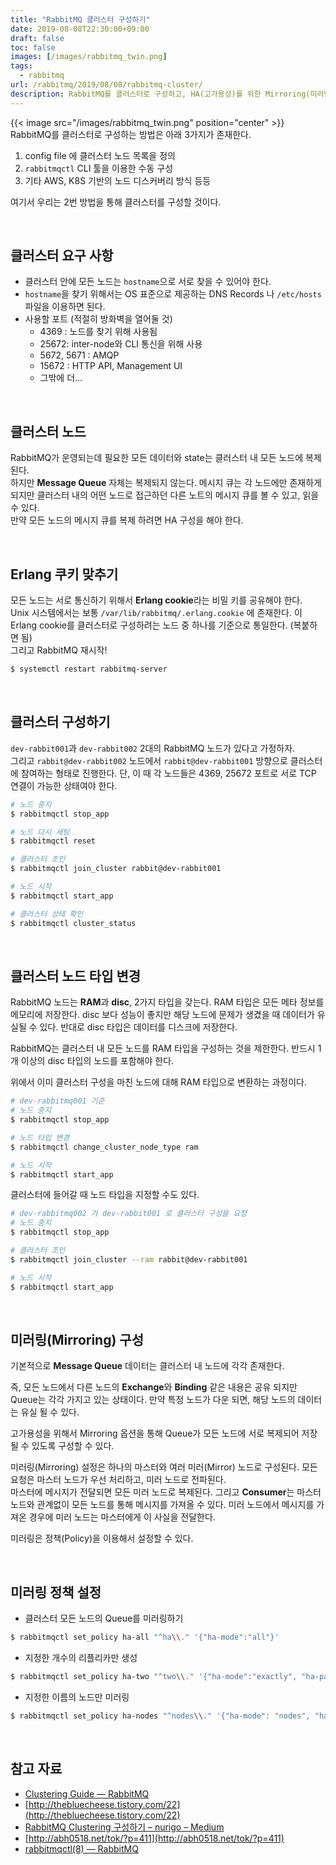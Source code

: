 ```yaml
---
title: "RabbitMQ 클러스터 구성하기"
date: 2019-08-08T22:30:00+09:00
draft: false
toc: false
images: [/images/rabbitmq_twin.png]
tags:
  - rabbitmq
url: /rabbitmq/2019/08/08/rabbitmq-cluster/
description: RabbitMQ를 클러스터로 구성하고, HA(고가용성)를 위한 Mirroring(미러링) 설정하는 방법을 설명 합니다.
---
```


{{< image src="/images/rabbitmq_twin.png" position="center" >}}
<br/>
RabbitMQ를 클러스터로 구성하는 방법은 아래 3가지가 존재한다.

1. config file 에 클러스터 노드 목록을 정의
2. `rabbitmqctl` CLI 툴을 이용한 수동 구성
3. 기타 AWS, K8S 기반의 노드 디스커버리 방식 등등

여기서 우리는 2번 방법을 통해 클러스터를 구성할 것이다.

<br/>

## 클러스터 요구 사항

- 클러스터 안에 모든 노드는 `hostname`으로 서로 찾을 수 있어야 한다.
- `hostname`을 찾기 위해서는 OS 표준으로 제공하는 DNS Records 나 `/etc/hosts` 파일을 이용하면 된다.
- 사용할 포트 (적절히 방화벽을 열어둘 것)
    - 4369 : 노드를 찾기 위해 사용됨
    - 25672: inter-node와 CLI 통신을 위해 사용
    - 5672, 5671 : AMQP
    - 15672 : HTTP API, Management UI
    - 그밖에 더...

<br/>

## 클러스터 노드
RabbitMQ가 운영되는데 필요한 모든 데이터와 state는 클러스터 내 모든 노드에 복제된다.  
하지만 **Message Queue** 자체는 복제되지 않는다. 메시지 큐는 각 노드에만 존재하게 되지만 클러스터 내의 어떤 노드로 접근하던 다른 노트의 메시지 큐를 볼 수 있고, 읽을 수 있다.  
만약 모든 노드의 메시지 큐를 복제 하려면 HA 구성을 해야 한다.

<br/>

## Erlang 쿠키 맞추기

모든 노드는 서로 통신하기 위해서 **Erlang cookie**라는 비밀 키를 공유해야 한다.  
Unix 시스템에서는 보통 `/var/lib/rabbitmq/.erlang.cookie` 에 존재한다. 이 Erlang cookie를 클러스터로 구성하려는 노드 중 하나를 기준으로 통일한다. (복붙하면 됨)  
그리고 RabbitMQ 재시작!
```bash
$ systemctl restart rabbitmq-server
```

<br/>

## 클러스터 구성하기

`dev-rabbit001`과 `dev-rabbit002` 2대의 RabbitMQ 노드가 있다고 가정하자.   
그리고 `rabbit@dev-rabbit002` 노드에서 `rabbit@dev-rabbit001` 방향으로 클러스터에 참여하는 형태로 진행한다.
단, 이 때 각 노드들은 4369, 25672 포트로 서로 TCP 연결이 가능한 상태여야 한다.
```bash
# 노드 중지
$ rabbitmqctl stop_app

# 노드 다시 세팅
$ rabbitmqctl reset

# 클러스터 조인
$ rabbitmqctl join_cluster rabbit@dev-rabbit001

# 노드 시작
$ rabbitmqctl start_app

# 클러스터 상태 확인
$ rabbitmqctl cluster_status
```

<br/>

## 클러스터 노드 타입 변경

RabbitMQ 노드는 **RAM**과 **disc**, 2가지 타입을 갖는다.
RAM 타입은 모든 메타 정보를 메모리에 저장한다. disc 보다 성능이 좋지만 해당 노드에 문제가 생겼을 때 데이터가 유실될 수 있다. 
반대로 disc 타입은 데이터를 디스크에 저장한다.

RabbitMQ는 클러스터 내 모든 노드를 RAM 타입을 구성하는 것을 제한한다. 반드시 1개 이상의 disc 타입의 노드를 포함해야 한다.

위에서 이미 클러스터 구성을 마친 노드에 대해 RAM 타입으로 변환하는 과정이다.
```bash
# dev-rabbitmq001 기준
# 노드 중지
$ rabbitmqctl stop_app

# 노드 타입 변경
$ rabbitmqctl change_cluster_node_type ram

# 노드 시작
$ rabbitmqctl start_app
```

클러스터에 들어갈 때 노드 타입을 지정할 수도 있다.
```bash
# dev-rabbitmq002 가 dev-rabbit001 로 클러스터 구성을 요청
# 노드 중지
$ rabbitmqctl stop_app

# 클러스터 조인
$ rabbitmqctl join_cluster --ram rabbit@dev-rabbit001

# 노드 시작
$ rabbitmqctl start_app
```

<br/>

## 미러링(Mirroring) 구성

기본적으로 **Message Queue** 데이터는 클러스터 내 노드에 각각 존재한다. 

즉, 모든 노드에서 다른 노드의 **Exchange**와 **Binding** 같은 내용은 공유 되지만 Queue는 각각 가지고 있는 상태이다. 만약 특정 노드가 다운 되면, 해당 노드의 데이터는 유실 될 수 있다.

고가용성을 위해서 Mirroring 옵션을 통해 Queue가 모든 노드에 서로 복제되어 저장될 수 있도록 구성할 수 있다. 

미러링(Mirroring) 설정은 하나의 마스터와 여러 미러(Mirror) 노드로 구성된다. 모든 요청은 마스터 노드가 우선 처리하고, 미러 노드로 전파된다.  
마스터에 메시지가 전달되면 모든 미러 노드로 복제된다. 그리고 **Consumer**는 마스터 노드와 관계없이 모든 노드를 통해 메시지를 가져올 수 있다. 미러 노드에서 메시지를 가져온 경우에 미러 노드는 마스터에게 이 사실을 전달한다.

미러링은 정책(Policy)을 이용해서 설정할 수 있다.

<br/>

## 미러링 정책 설정

- 클러스터 모든 노드의 Queue를 미러링하기
```bash
$ rabbitmqctl set_policy ha-all "^ha\\." '{"ha-mode":"all"}'
```

- 지정한 개수의 리플리카만 생성
```bash
$ rabbitmqctl set_policy ha-two "^two\\." '{"ha-mode":"exactly", "ha-params": 2, "ha-sync-mode": "automatic"}'
```

- 지정한 이름의 노드만 미러링
```bash
$ rabbitmqctl set_policy ha-nodes "^nodes\\." '{"ha-mode": "nodes", "ha-params": ["rabbit@nodeA", "rabbit@nodeB"]}'
```

<br/>

## 참고 자료
- [Clustering Guide — RabbitMQ](https://www.rabbitmq.com/clustering.html)
- [http://thebluecheese.tistory.com/22](http://thebluecheese.tistory.com/22)
- [RabbitMQ Clustering 구성하기 – nurigo – Medium](https://medium.com/nurigo/rabbitmq-clustering-%EA%B5%AC%EC%84%B1%ED%95%98%EA%B8%B0-d34cc785d742)
- [http://abh0518.net/tok/?p=411](http://abh0518.net/tok/?p=411)
- [rabbitmqctl(8) — RabbitMQ](https://www.rabbitmq.com/rabbitmqctl.8.html)
